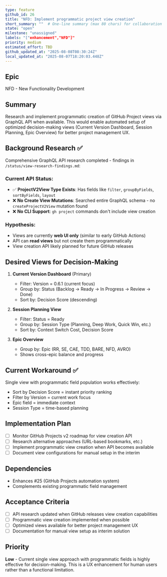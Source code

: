 ```yaml
---
type: feature
github_id: 26
title: "NFD: Implement programmatic project view creation"
short_summary: ""  # One-line summary (max 80 chars) for collaboration lists
state: "open"
milestone: "unassigned"
labels: "["enhancement","NFD"]"
priority: medium
estimated_effort: TBD
github_updated_at: "2025-08-08T08:30:24Z"
local_updated_at: "2025-08-07T18:20:03.448Z"
---
```


## Epic
NFD - New Functionality Development

## Summary
Research and implement programmatic creation of GitHub Project views via GraphQL API when available. This would enable automated setup of optimized decision-making views (Current Version Dashboard, Session Planning, Epic Overview) for better project management UX.

## Background Research ✅
Comprehensive GraphQL API research completed - findings in `/status/view-research-findings.md`:

### **Current API Status:**
- ✅ **ProjectV2View Type Exists**: Has fields like `filter`, `groupByFields`, `sortByFields`, `layout`
- ❌ **No Create View Mutations**: Searched entire GraphQL schema - no `createProjectV2View` mutation found
- ❌ **No CLI Support**: `gh project` commands don't include view creation

### **Hypothesis:**
- Views are currently **web UI only** (similar to early GitHub Actions)
- API can **read views** but not create them programmatically
- View creation API likely planned for future GitHub releases

## Desired Views for Decision-Making

1. **Current Version Dashboard** (Primary)
   - Filter: Version = 0.6.1 (current focus)
   - Group by: Status (Backlog → Ready → In Progress → Review → Done)
   - Sort by: Decision Score (descending)

2. **Session Planning View**
   - Filter: Status = Ready
   - Group by: Session Type (Planning, Deep Work, Quick Win, etc.)
   - Sort by: Context Switch Cost, Decision Score

3. **Epic Overview**
   - Group by: Epic (RR, SE, CAE, TDD, BARE, NFD, AVRO)
   - Shows cross-epic balance and progress

## Current Workaround ✅
Single view with programmatic field population works effectively:
- Sort by Decision Score = instant priority ranking
- Filter by Version = current work focus
- Epic field = immediate context
- Session Type = time-based planning

## Implementation Plan
- [ ] Monitor GitHub Projects v2 roadmap for view creation API
- [ ] Research alternative approaches (URL-based bookmarks, etc.)
- [ ] Implement programmatic view creation when API becomes available
- [ ] Document view configurations for manual setup in the interim

## Dependencies
- Enhances #25 (GitHub Projects automation system)
- Complements existing programmatic field management

## Acceptance Criteria
- [ ] API research updated when GitHub releases view creation capabilities
- [ ] Programmatic view creation implemented when possible
- [ ] Optimized views available for better project management UX
- [ ] Documentation for manual view setup as interim solution

## Priority
**Low** - Current single view approach with programmatic fields is highly effective for decision-making. This is a UX enhancement for human users rather than a functional limitation.
